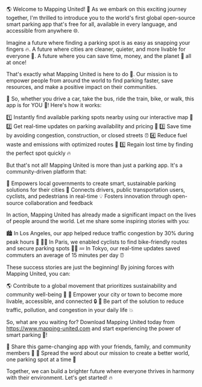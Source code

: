 🌎 Welcome to Mapping United! 🚀 As we embark on this exciting journey together, I'm thrilled to introduce you to the world's first global open-source smart parking app that's free for all, available in every language, and accessible from anywhere 🌐.

Imagine a future where finding a parking spot is as easy as snapping your fingers 🔥. A future where cities are cleaner, quieter, and more livable for everyone 👫. A future where you can save time, money, and the planet 🌳 all at once!

That's exactly what Mapping United is here to do 💪. Our mission is to empower people from around the world to find parking faster, save resources, and make a positive impact on their communities.

🚗 So, whether you drive a car, take the bus, ride the train, bike, or walk, this app is for YOU 🎉! Here's how it works:

1️⃣ Instantly find available parking spots nearby using our interactive map 🔴
2️⃣ Get real-time updates on parking availability and pricing 💸
3️⃣ Save time by avoiding congestion, construction, or closed streets ⏰
4️⃣ Reduce fuel waste and emissions with optimized routes 🚗
5️⃣ Regain lost time by finding the perfect spot quickly 🔥

But that's not all! Mapping United is more than just a parking app. It's a community-driven platform that:

🌟 Empowers local governments to create smart, sustainable parking solutions for their cities
🎯 Connects drivers, public transportation users, cyclists, and pedestrians in real-time
💡 Fosters innovation through open-source collaboration and feedback

In action, Mapping United has already made a significant impact on the lives of people around the world. Let me share some inspiring stories with you:

🏙️ In Los Angeles, our app helped reduce traffic congestion by 30% during peak hours 🚗
🏃‍♀️ In Paris, we enabled cyclists to find bike-friendly routes and secure parking spots 🚴‍♂️
💤 In Tokyo, our real-time updates saved commuters an average of 15 minutes per day ⏰

These success stories are just the beginning! By joining forces with Mapping United, you can:

🌎 Contribute to a global movement that prioritizes sustainability and community well-being 🌟
🚀 Empower your city or town to become more livable, accessible, and connected 🔒
💪 Be part of the solution to reduce traffic, pollution, and congestion in your daily life 💥

So, what are you waiting for? Download Mapping United today from https://www.mapping-united.com and start experiencing the power of smart parking 🎉!

👫 Share this game-changing app with your friends, family, and community members 👫
💬 Spread the word about our mission to create a better world, one parking spot at a time 💬

Together, we can build a brighter future where everyone thrives in harmony with their environment. Let's get started! 🔥